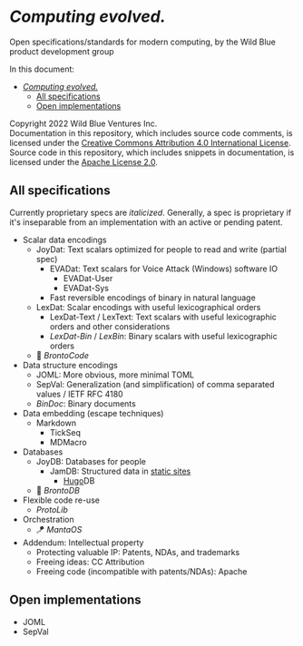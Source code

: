 # *Computing evolved.*
Open specifications/standards for modern computing, by the Wild Blue product development group

In this document:
- [*Computing evolved.*](#computing-evolved)
  - [All specifications](#all-specifications)
  - [Open implementations](#open-implementations)

Copyright 2022 Wild Blue Ventures Inc.  
Documentation in this repository, which includes source code comments, is licensed under the [Creative Commons Attribution 4.0 International License](LICENSE.txt).  
Source code in this repository, which includes snippets in documentation, is licensed under the [Apache License 2.0](CODE%20LICENSE.txt).

## All specifications
Currently proprietary specs are *italicized*. Generally, a spec is proprietary if it's inseparable from an implementation with an active or pending patent.
- Scalar data encodings
  - JoyDat: Text scalars optimized for people to read and write (partial spec)
    - EVADat: Text scalars for Voice Attack (Windows) software IO
      - EVADat-User
      - EVADat-Sys
    - Fast reversible encodings of binary in natural language
  - LexDat: Scalar encodings with useful lexicographical orders
    - LexDat-Text / LexText: Text scalars with useful lexicographic orders and other considerations
    - *LexDat-Bin* / *LexBin*: Binary scalars with useful lexicographic orders
  - 🦕 *BrontoCode*
- Data structure encodings
  - JOML: More obvious, more minimal TOML
  - SepVal: Generalization (and simplification) of comma separated values / IETF RFC 4180
  - *BinDoc*: Binary documents
- Data embedding (escape techniques)
    - Markdown
      - TickSeq
      - MDMacro
- Databases
  - JoyDB: Databases for people
    - JamDB: Structured data in [static sites](https://jamstack.org/)
      - [Hugo](https://gohugo.io/)DB
  - 🦕 *BrontoDB*
- Flexible code re-use
  - *ProtoLib*
- Orchestration
  - 🪁 *MantaOS*
- Addendum: Intellectual property
  - Protecting valuable IP: Patents, NDAs, and trademarks
  - Freeing ideas: CC Attribution
  - Freeing code (incompatible with patents/NDAs): Apache

## Open implementations
- JOML
- SepVal